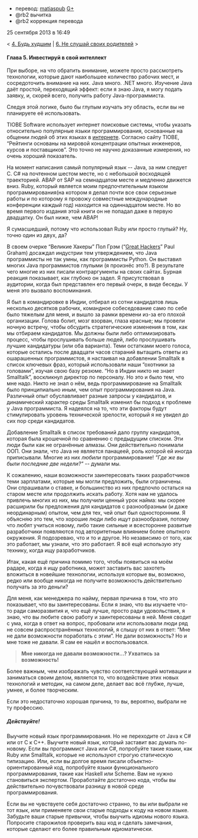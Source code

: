 - перевод: [matiaspub](http://habrahabr.ru/users/matiaspub/)
  [G+](https://plus.google.com/102091199954497300325/?rel=author)
- @rb2 вычитка
- @rb2 коррекция перевода



25 сентября 2013 в 16:49

\< [4. Будь худшим](http://matiaspub.habrahabr.ru/blog/193880/) | [6. Не
слушай своих родителей](http://matiaspub.habrahabr.ru/blog/195774/) \>

#### Глава 5. Инвестируй в свой интеллект

При выборе, на что обратить внимание, можете просто рассмотреть
технологии, которые дают наибольшее количество рабочих мест, и
сосредоточить внимание на них. Java много. .NET много. Изучение Java
даёт простой, переходящий эффект: если я знаю Java, я могу подать
заявку, и, скорей всего, получить работу Java-программиста.


Следуя этой логике, было бы глупым изучать эту область, если вы не
планируете её использовать.

TIOBE Software использует интернет поисковые системы, чтобы указать
относительно популярные языки программирования, основанные на общении
людей об этих языках в
[интернете](http://www.tiobe.com/index.php/content/paperinfo/tpci/index.html).
Согласно сайту TIOBE, “Рейтинги основаны на мировой концентрации опытных
инженеров, курсов и поставщиков”. Это точно не научно доказанные
измерения, но очень хороший показатель.

На момент написания самый популярный язык -- Java, за ним следует C. C\#
на почтенном шестом месте, но с небольшой восходящей траекторией. ABAP
от SAP на семнадцатом месте и медленно движется вниз. Ruby, который
является моим предпочтительным языком программирования(на котором я
делал почти все свои серьезные работы и по которому я провожу
совместные международные конференции каждый год) находится на
одиннадцатом месте. Но во время первого издания этой книги он не
попадал даже в первую двадцатку. Он был ниже, чем ABAP!

Я сумасшедший, потому что использовал Ruby или просто глупый? Ну, точно
один из двух, да?



В своем очерке “Великие Хакеры” Пол Грэм
(“[Great Hackers](http://paulgraham.com/gh.html)” Paul Graham) досаждал индустрии
тем утверждением, что Java программисты не так умны, как программисты
Python. Он выставил многих Java программистов глупыми (я произнёс
это?). В результате чего многие из них писали контраргументы на своих
сайтах. Бурная реакция показывает, как глубоко он задел. Я присутствовал
в аудитории, когда был представлен его первый очерк, в виде беседы. У
меня это вызвало воспоминания.



Я был в командировке в Индии, отбирал из сотни кандидатов лишь
несколько десятков рабочих, командное собеседование само по себе было
тяжелым для меня, и вышло за рамки времени из-за его плохой организации.
Голова болит, мозг взорван, глаза красные; мы провели ночную встречу,
чтобы обсудить стратегические изменения в том, как мы отбираем
кандидатов. Мы должны были либо оптимизировать процесс, чтобы
прослушивать больше людей, либо прослушивать лучшие кандидатуры (или оба
варианта). Теми остатками моего голоса, которые остались после двадцати
часов стараний вытащить ответы из ошарашенных программистов, я
настаивал на добавлении Smalltalk в список ключевых фраз, который
использовали наши “охотники за головами”, изучая свою базу резюме. “Но в
Индии никто не знает Smalltalk”, воскликнул директор по персоналу. Но это и было
тем, что мне надо. Никто не знал о нём, ведь программирование на
Smalltalk было принципиально иным, чем опыт программирования на Java.
Различный опыт обуславливает разные запросы у кандидатов, и динамический
характер среды Smalltalk изменил бы подход к проблеме у Java
программиста. Я надеялся на то, что эти факторы будут стимулировать
уровень технической зрелости, который я не увидел до сих пор среди
кандидатов.



Добавление Smalltalk в список требований дало группу кандидатов,
которая была крошечной по сравнению с предыдущим списком. Эти люди были
как не огранённые алмазы. Они действительно понимали ООП. Они знали, что
Java не является панацеей, роль которой ей иногда приписывали. Многие из
них _любили_ программирование!
*"Где же вы были последние две недели?"* -- думали мы.


К сожалению, наши возможности заинтересовать таких разработчиков теми
зарплатами, которые мы могли предложить, были ограничены.
Они спрашивали о ставке, и большинство
из них предпочло остаться на старом месте или продолжить искать работу.
Хотя нам не удалось привлечь многих из них, мы получили ценный урок найма:
мы скорее расширили бы предложения для кандидатов с разнообразным (и
даже неординарным) опытом, чем для тех, чей опыт был односторонним. Я
объясняю это тем, что хорошие люди либо ищут разнообразия, потому что
любят учиться новому, либо такие сильные и всесторонне развитые
разработчики появляются под авторитетным влиянием более опытного
окружения. Я подозреваю, что и то и другое. Но независимо от того, как
это работает, мы узнали, что это работает. Я всё ещё использую эту
технику, когда ищу разработчиков.

Итак, какая ещё причина помимо того, чтобы появиться на моём радаре, когда
я ищу работника, может заставить вас захотеть вложиться
в новейшие технологии, используя которые вы, возможно, редко или вообще никогда
не получите возможность действительно получать за это деньги?


Для меня, как менеджера по найму, первая причина в том, что это показывает,
что вы заинтересованы. Если я знаю, что вы изучаете что-то ради
саморазвития и, что ещё лучше, просто ради удовольствия, я знаю, что вы
любите свою работу и заинтересованы в ней. Меня сводит с ума, когда в ответ
на вопрос, пробовали или использовали люди ряд не совсем распространённых
технологий, я слышу от них в ответ: “Мне не дали возможности поработать
с этим”. Не дали возможность? Но и мне тоже не давали. Я сам ее
нашёл и воспользовался.


> **Мне никогда не давали возможности...? Ухватись за возможность!**


Более важным, чем изображать чувство соответствующей мотивации и
заниматься своим делом, является то, что воздействие этих новых
технологий и методик, на самом деле, делает вас всё глубже, лучше,
умнее, и более творческим.

Если это недостаточно хорошая причина, то вы, вероятно, выбрали не ту
профессию.



##### Действуйте!

Выучите новый язык программирования. Но не переходите от Java к C\#
или от C к C++. Выучите новый язык, который заставит вас думать
по-новому. Если вы программист Java или C\#, попробуйте такие языки, как
Ruby или Smalltalk, которые не используют строгую статическую типизацию. Или,
если вы долгое время писали объектно-ориентированный код, попробуйте
языки функционального программирования, такие как Haskell или Scheme.
Вам не нужно становиться экспертом. Проработайте достаточно кода, чтобы
вы действительно почувствовали разницу в новой среде программирования.

Если вы не чувствуете себя достаточно странно, то вы или выбрали не тот
язык, или применяете свои старые подходы к коду на новом языке.
Забудьте ваши старые привычки, чтобы выучить идиомы нового языка. Попросите старожилов
проверить ваш код и сделать замечания, которые сделают его более
правильным идиоматически.

